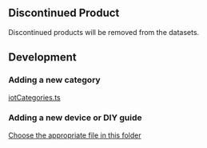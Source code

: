 ## Discontinued Product

Discontinued products will be removed from the datasets.

## Development

### Adding a new category

[iotCategories.ts](./app/data/iotCategories.ts)

### Adding a new device or DIY guide
[Choose the appropriate file in this folder](./app/data/devices/)